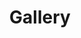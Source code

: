 ---
title: Gallery
description: With a passion for capturing the essence of daily life, roaming the streets with my camera in hand - capturing life's unscripted moments on an eternal canvas. Beauty is found in everyday scenes, from the streets to mountain peaks telling silent stories through the lens of modest yet mighty equipment. 

layout: gallery

content:
  - url: gallery/IMG_0010.jpg
  - url: gallery/IMG_0088.jpg
  - url: gallery/IMG_0117.jpg
---